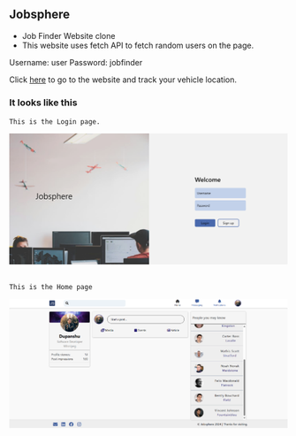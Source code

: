 ## Jobsphere
- Job Finder Website clone
- This website uses fetch API to fetch random users on the page.

Username: user
Password: jobfinder

Click [here](https://dupanshu.github.io/job-sphere/) to go to the website and 
track your vehicle location.

### It looks like this
    This is the Login page. 
![Login](./assets/img/login.png)
##
    This is the Home page
![Home](./assets/img/home.png)

